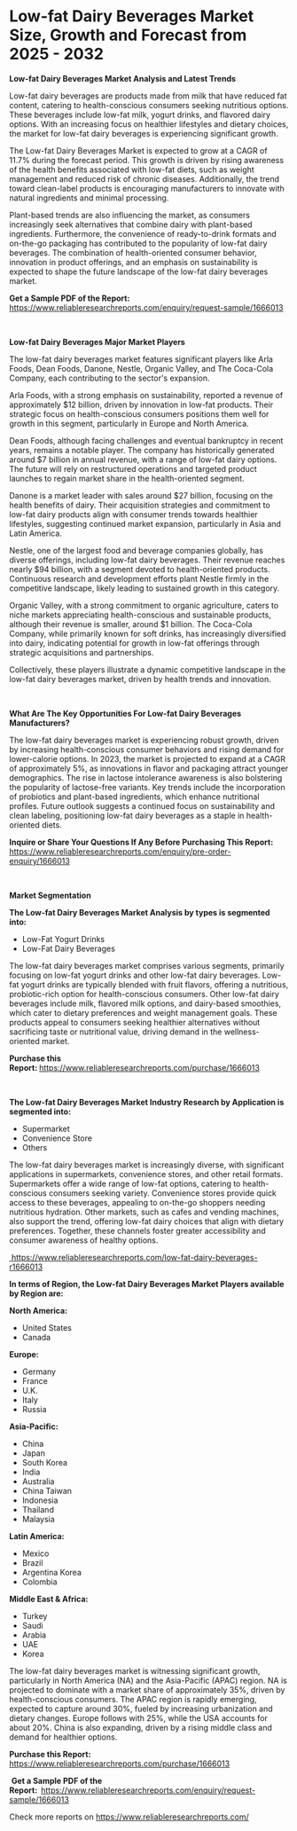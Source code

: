 <p><h1>Low-fat Dairy Beverages Market Size, Growth and Forecast from 2025 - 2032</h1></p><p><strong>Low-fat Dairy Beverages Market Analysis and Latest Trends</strong></p>
<p><p>Low-fat dairy beverages are products made from milk that have reduced fat content, catering to health-conscious consumers seeking nutritious options. These beverages include low-fat milk, yogurt drinks, and flavored dairy options. With an increasing focus on healthier lifestyles and dietary choices, the market for low-fat dairy beverages is experiencing significant growth. </p><p>The Low-fat Dairy Beverages Market is expected to grow at a CAGR of 11.7% during the forecast period. This growth is driven by rising awareness of the health benefits associated with low-fat diets, such as weight management and reduced risk of chronic diseases. Additionally, the trend toward clean-label products is encouraging manufacturers to innovate with natural ingredients and minimal processing. </p><p>Plant-based trends are also influencing the market, as consumers increasingly seek alternatives that combine dairy with plant-based ingredients. Furthermore, the convenience of ready-to-drink formats and on-the-go packaging has contributed to the popularity of low-fat dairy beverages. The combination of health-oriented consumer behavior, innovation in product offerings, and an emphasis on sustainability is expected to shape the future landscape of the low-fat dairy beverages market.</p></p>
<p><strong>Get a Sample PDF of the Report:&nbsp;</strong> <a href="https://www.reliableresearchreports.com/enquiry/request-sample/1666013?utm_campaign=3210&utm_medium=2&utm_source=Github&utm_content=ia&utm_term=07042025&utm_id=low-fat-dairy-beverages">https://www.reliableresearchreports.com/enquiry/request-sample/1666013</a></p>
<p>&nbsp;</p>
<p><strong>Low-fat Dairy Beverages Major Market Players</strong></p>
<p><p>The low-fat dairy beverages market features significant players like Arla Foods, Dean Foods, Danone, Nestle, Organic Valley, and The Coca-Cola Company, each contributing to the sector's expansion. </p><p>Arla Foods, with a strong emphasis on sustainability, reported a revenue of approximately $12 billion, driven by innovation in low-fat products. Their strategic focus on health-conscious consumers positions them well for growth in this segment, particularly in Europe and North America.</p><p>Dean Foods, although facing challenges and eventual bankruptcy in recent years, remains a notable player. The company has historically generated around $7 billion in annual revenue, with a range of low-fat dairy options. The future will rely on restructured operations and targeted product launches to regain market share in the health-oriented segment.</p><p>Danone is a market leader with sales around $27 billion, focusing on the health benefits of dairy. Their acquisition strategies and commitment to low-fat dairy products align with consumer trends towards healthier lifestyles, suggesting continued market expansion, particularly in Asia and Latin America.</p><p>Nestle, one of the largest food and beverage companies globally, has diverse offerings, including low-fat dairy beverages. Their revenue reaches nearly $94 billion, with a segment devoted to health-oriented products. Continuous research and development efforts plant Nestle firmly in the competitive landscape, likely leading to sustained growth in this category.</p><p>Organic Valley, with a strong commitment to organic agriculture, caters to niche markets appreciating health-conscious and sustainable products, although their revenue is smaller, around $1 billion. The Coca-Cola Company, while primarily known for soft drinks, has increasingly diversified into dairy, indicating potential for growth in low-fat offerings through strategic acquisitions and partnerships.</p><p>Collectively, these players illustrate a dynamic competitive landscape in the low-fat dairy beverages market, driven by health trends and innovation.</p></p>
<p>&nbsp;</p>
<p><strong>What Are The Key Opportunities For Low-fat Dairy Beverages Manufacturers?</strong></p>
<p><p>The low-fat dairy beverages market is experiencing robust growth, driven by increasing health-conscious consumer behaviors and rising demand for lower-calorie options. In 2023, the market is projected to expand at a CAGR of approximately 5%, as innovations in flavor and packaging attract younger demographics. The rise in lactose intolerance awareness is also bolstering the popularity of lactose-free variants. Key trends include the incorporation of probiotics and plant-based ingredients, which enhance nutritional profiles. Future outlook suggests a continued focus on sustainability and clean labeling, positioning low-fat dairy beverages as a staple in health-oriented diets.</p></p>
<p><strong>Inquire or Share Your Questions If Any Before Purchasing This Report:</strong> <a href="https://www.reliableresearchreports.com/enquiry/pre-order-enquiry/1666013?utm_campaign=3210&utm_medium=2&utm_source=Github&utm_content=ia&utm_term=07042025&utm_id=low-fat-dairy-beverages">https://www.reliableresearchreports.com/enquiry/pre-order-enquiry/1666013</a></p>
<p>&nbsp;</p>
<p><strong>Market Segmentation</strong></p>
<p><strong>The Low-fat Dairy Beverages Market Analysis by types is segmented into:</strong></p>
<p><ul><li>Low-Fat Yogurt Drinks</li><li>Low-Fat Dairy Beverages</li></ul></p>
<p><p>The low-fat dairy beverages market comprises various segments, primarily focusing on low-fat yogurt drinks and other low-fat dairy beverages. Low-fat yogurt drinks are typically blended with fruit flavors, offering a nutritious, probiotic-rich option for health-conscious consumers. Other low-fat dairy beverages include milk, flavored milk options, and dairy-based smoothies, which cater to dietary preferences and weight management goals. These products appeal to consumers seeking healthier alternatives without sacrificing taste or nutritional value, driving demand in the wellness-oriented market.</p></p>
<p><strong>Purchase this Report:&nbsp;</strong><a href="https://www.reliableresearchreports.com/purchase/1666013?utm_campaign=3210&utm_medium=2&utm_source=Github&utm_content=ia&utm_term=07042025&utm_id=low-fat-dairy-beverages">https://www.reliableresearchreports.com/purchase/1666013</a></p>
<p>&nbsp;</p>
<p><strong>The Low-fat Dairy Beverages Market Industry Research by Application is segmented into:</strong></p>
<p><ul><li>Supermarket</li><li>Convenience Store</li><li>Others</li></ul></p>
<p><p>The low-fat dairy beverages market is increasingly diverse, with significant applications in supermarkets, convenience stores, and other retail formats. Supermarkets offer a wide range of low-fat options, catering to health-conscious consumers seeking variety. Convenience stores provide quick access to these beverages, appealing to on-the-go shoppers needing nutritious hydration. Other markets, such as cafes and vending machines, also support the trend, offering low-fat dairy choices that align with dietary preferences. Together, these channels foster greater accessibility and consumer awareness of healthy options.</p></p>
<p><a href="https://www.reliableresearchreports.com/low-fat-dairy-beverages-r1666013?utm_campaign=3210&utm_medium=2&utm_source=Github&utm_content=ia&utm_term=07042025&utm_id=low-fat-dairy-beverages">&nbsp;https://www.reliableresearchreports.com/low-fat-dairy-beverages-r1666013</a></p>
<p><strong>In terms of Region, the Low-fat Dairy Beverages Market Players available by Region are:</strong></p>
<p>
    <p> <strong> North America: </strong>
        <ul>
            <li>United States</li>
            <li>Canada</li>
        </ul>
        </p> 
    <p> <strong> Europe: </strong>
        <ul>
            <li>Germany</li>
            <li>France</li>
            <li>U.K.</li>
            <li>Italy</li>
            <li>Russia</li>
        </ul>
        </p> 
    <p> <strong> Asia-Pacific: </strong>
        <ul>
            <li>China</li>
            <li>Japan</li>
            <li>South Korea</li>
            <li>India</li>
            <li>Australia</li>
            <li>China Taiwan</li>
            <li>Indonesia</li>
            <li>Thailand</li>
            <li>Malaysia</li>
        </ul>
        </p> 
    <p> <strong> Latin America: </strong>
        <ul>
            <li>Mexico</li>
            <li>Brazil</li>
            <li>Argentina Korea</li>
            <li>Colombia</li>
        </ul>
        </p> 
    <p> <strong> Middle East & Africa: </strong>
        <ul>
            <li>Turkey</li>
            <li>Saudi</li>
            <li>Arabia</li>
            <li>UAE</li>
            <li>Korea</li>
        </ul>
    </p>
    </p>
<p><p>The low-fat dairy beverages market is witnessing significant growth, particularly in North America (NA) and the Asia-Pacific (APAC) region. NA is projected to dominate with a market share of approximately 35%, driven by health-conscious consumers. The APAC region is rapidly emerging, expected to capture around 30%, fueled by increasing urbanization and dietary changes. Europe follows with 25%, while the USA accounts for about 20%. China is also expanding, driven by a rising middle class and demand for healthier options.</p></p>
<p><strong>Purchase this Report: </strong><a href="https://www.reliableresearchreports.com/purchase/1666013?utm_campaign=3210&utm_medium=2&utm_source=Github&utm_content=ia&utm_term=07042025&utm_id=low-fat-dairy-beverages">https://www.reliableresearchreports.com/purchase/1666013</a></p>
<p>&nbsp;<strong>Get a Sample PDF of the Report:&nbsp;&nbsp;</strong><a href="https://www.reliableresearchreports.com/enquiry/request-sample/1666013?utm_campaign=3210&utm_medium=2&utm_source=Github&utm_content=ia&utm_term=07042025&utm_id=low-fat-dairy-beverages">https://www.reliableresearchreports.com/enquiry/request-sample/1666013</a></p>
<p><strong></strong></p>
<p>Check more reports on <a href="https://www.reliableresearchreports.com/?utm_campaign=3210&utm_medium=2&utm_source=Github&utm_content=ia&utm_term=07042025&utm_id=low-fat-dairy-beverages">https://www.reliableresearchreports.com/</a></p>